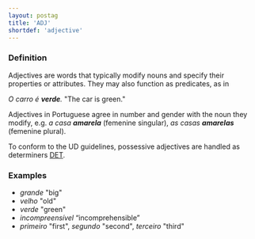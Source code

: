 ```yaml
---
layout: postag
title: 'ADJ'
shortdef: 'adjective'
---
```


### Definition

Adjectives are words that typically modify nouns and specify their properties or attributes. They may also function as predicates, as in

_O carro é <b>verde</b>._ "The car is green."

Adjectives in Portuguese agree in number and gender with the noun they modify, e.g. _a casa <b>amarela</b>_ (femenine singular), _as casas <b>amarelas</b>_ (femenine plural).

<!--The class of adjectives in Portuguese UD also includes _ordinal numbers_ and _participial adjectives_, both behaving as adjectives morphologically and syntactically. Note that _participles_ are word forms that may share properties and usage of adjectives and verbs. Depending on context, they may be classified as either [VERB]() or ADJ. 

commented it since I think participial adjectives are always marked as verb in the newest corpora.

-->

To conform to the UD guidelines, possessive adjectives are handled as determiners [DET]().

### Examples

* _grande_ "big"
* _velho_ "old"
* _verde_ "green"
* _incompreensível_ “incomprehensible”
* _primeiro_ "first", _segundo_ "second", _terceiro_ "third"
